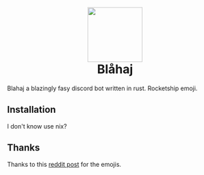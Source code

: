 <h1 align="center">
  <img src="assets/BigBlobhajHug.svg" width="128" height="128" /><br />
  Blåhaj
</h1>

Blahaj a blazingly fasy discord bot written in rust. Rocketship emoji.

## Installation

I don't know use nix?

## Thanks

Thanks to this [reddit post](https://www.reddit.com/r/BLAHAJ/comments/s91n8d/some_blahaj_emojis/) for the emojis.
